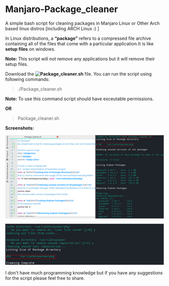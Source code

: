 # Manjaro-Package_cleaner
A simple bash script for cleaning packages in Manjaro Linux or Other Arch based linux distros [including ARCH Linux :) ]

In Linux distributions, a **“package”** refers to a compressed file archive containing all of the files that come with a particular application.It is like **setup files** on windows.

**Note:** This script will not remove any applications but it will remove their setup files.

Download the **![Package_cleaner.sh](https://github.com/Ashutosh-Kukreti/Manjaro-Package_cleaner/releases)** file.
You can run the script using following commands:

>./Package_cleaner.sh

**Note:** To use this command script should have exceutable permissions.

**OR**

>Package_cleaner.sh

**Screenshots:**

![Starting Cleaning](https://raw.githubusercontent.com/Ashutosh-Kukreti/Manjaro-Package_cleaner/master/screenshot1.png?raw=true) 

![Ending Cleaning](https://raw.githubusercontent.com/Ashutosh-Kukreti/Manjaro-Package_cleaner/master/screenshot2.png?raw=true)


I don't have much programming knowledge but if you have any suggestions for the script please feel free to share.
